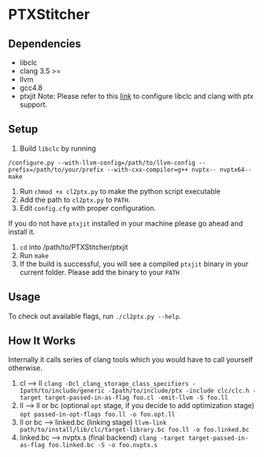 PTXStitcher
====================

## Dependencies ##

* libclc
* clang 3.5 >=
* llvm
* gcc4.8
* ptxjit
Note: Please refer to this [link](http://tiku.io/questions/484488/how-to-use-clang-to-compile-opencl-to-ptx-code) to configure libclc and clang with ptx support.

## Setup ##
1. Build ```libclc``` by running
 

```/configure.py --with-llvm-config=/path/to/llvm-config --prefix=/path/to/your/prefix --with-cxx-compiler=g++ nvptx-- nvptx64--``` 
```make```



1. Run `chmod +x cl2ptx.py` to make the python script executable
2. Add the path to `cl2ptx.py` to `PATH`.
3. Edit `config.cfg` with proper configuration.

If you do not have ```ptxjit``` installed in your machine please go ahead and install it.

1. ```cd``` into /path/to/PTXStitcher/ptxjit
2. Run ```make```
3. If the build is successful, you will see a compiled ```ptxjit``` binary in your current folder. Please add the binary to your ```PATH```

## Usage ##
To check out available flags, run `./cl2ptx.py --help`.

## How It Works ##
Internally it calls series of clang tools which you would have to call yourself otherwise.

1. cl --> ll
```clang -Dcl_clang_storage_class_specifiers -Ipath/to/include/generic -Ipath/to/include/ptx -include clc/clc.h -target target-passed-in-as-flag foo.cl -emit-llvm -S foo.ll```
2. ll --> ll or bc (optional ```opt``` stage, if you decide to add optimization stage)
```opt passed-in-opt-flags foo.ll -o foo.opt.ll```
3. ll or bc --> linked.bc (linking stage)
```llvm-link path/to/install/lib/clc/target-library.bc foo.ll -o foo.linked.bc```
4. linked.bc --> nvptx.s (final backend)
```clang -target target-passed-in-as-flag foo.linked.bc -S -o foo.nvptx.s```
